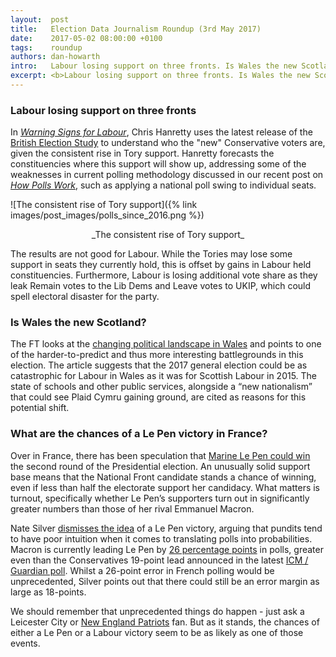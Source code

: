 ```yaml
---
layout:  post
title:   Election Data Journalism Roundup (3rd May 2017)
date:    2017-05-02 08:00:00 +0100
tags:    roundup
authors: dan-howarth
intro:   Labour losing support on three fronts. Is Wales the new Scotland? What are the chances of a Le Pen victory in France?
excerpt: <b>Labour losing support on three fronts. Is Wales the new Scotland? What are the chances of a Le Pen victory in France?</b>
---
```


### Labour losing support on three fronts

In [_Warning Signs for Labour_](https://medium.com/@chrishanretty/warning-signs-for-labour-50b6cd1501d8), Chris Hanretty uses the latest release of the [British Election Study](http://britishelectionstudy.com/) to understand who the "new" Conservative voters are, given the consistent rise in Tory support. Hanretty forecasts the constituencies where this support will show up, addressing some of the weaknesses in current polling methodology discussed in our recent post on [_How Polls Work_](https://sixfifty.org.uk/2017/04/29/how-polling-works/), such as applying a national poll swing to individual seats.

![The consistent rise of Tory support]({% link images/post_images/polls_since_2016.png %})
<center>_The consistent rise of Tory support_</center>

The results are not good for Labour. While the Tories may lose some support in seats they currently hold, this is offset by gains in Labour held constituencies. Furthermore, Labour is losing additional vote share as they leak Remain votes to the Lib Dems and Leave votes to UKIP, which could spell electoral disaster for the party.

### Is Wales the new Scotland?

The FT looks at the [changing political landscape in Wales](https://www.ft.com/content/506e4616-2bf3-11e7-bc4b-5528796fe35c) and points to one of the harder-to-predict and thus more interesting battlegrounds in this election. The article suggests that the 2017 general election could be as catastrophic for Labour in Wales as it was for Scottish Labour in 2015. The state of schools and other public services, alongside a “new nationalism” that could see Plaid Cymru gaining ground, are cited as reasons for this potential shift.

### What are the chances of a Le Pen victory in France?

Over in France, there has been speculation that [Marine Le Pen could win](https://www.ft.com/content/fb2f506c-160a-11e7-80f4-13e067d5072c) the second round of the Presidential election. An unusually solid support base means that the National Front candidate stands a chance of winning, even if less than half the electorate support her candidacy. What matters is turnout, specifically whether Le Pen’s supporters turn out in significantly greater numbers than those of her rival Emmanuel Macron.

Nate Silver [dismisses the idea](https://fivethirtyeight.com/features/le-pen-is-in-a-much-deeper-hole-than-trump-ever-was/) of a Le Pen victory, arguing that pundits tend to have poor intuition when it comes to translating polls into probabilities. Macron is currently leading Le Pen by [26 percentage points](http://www.thecrosstab.com/france-2017/) in polls, greater even than the Conservatives 19-point lead announced in the latest [ICM / Guardian poll](https://www.icmunlimited.com/wp-content/uploads/2017/05/2017_guardian_campaignpoll4_april28-02may.pdf). Whilst a 26-point error in French polling would be unprecedented, Silver points out that there could still be an error margin as large as 18-points.

We should remember that unprecedented things do happen - just ask a Leicester City or [New England Patriots](https://fivethirtyeight.com/features/patriots-falcons-comeback-super-bowl/) fan. But as it stands, the chances of either a Le Pen or a Labour victory seem to be as likely as one of those events.
